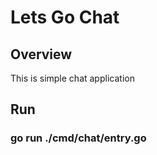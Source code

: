 # Lets Go Chat

## Overview

This is simple chat application

## Run

### go run ./cmd/chat/entry.go